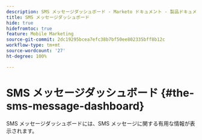 ```yaml
---
description: SMS メッセージダッシュボード - Marketo ドキュメント - 製品ドキュメント
title: SMS メッセージダッシュボード
hide: true
hidefromtoc: true
feature: Mobile Marketing
source-git-commit: 2dc19295bcea7efc38b7bf50ee802335bff8b12c
workflow-type: tm+mt
source-wordcount: '27'
ht-degree: 100%

---
```


# SMS メッセージダッシュボード {#the-sms-message-dashboard}

SMS メッセージダッシュボードには、SMS メッセージに関する有用な情報が表示されます。
